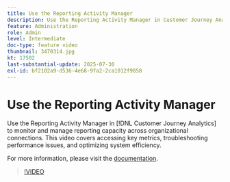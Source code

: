 ```yaml
---
title: Use the Reporting Activity Manager
description: Use the Reporting Activity Manager in Customer Journey Analytics to monitor and manage reporting capacity across organizational connections.
feature: Administration
role: Admin
level: Intermediate
doc-type: feature video
thumbnail: 3470314.jpg
kt: 17502
last-substantial-update: 2025-07-30
exl-id: bf2102a9-d536-4e68-9fa2-2ca1012f9858
---
```

# Use the Reporting Activity Manager

Use the Reporting Activity Manager in [!DNL Customer Journey Analytics] to monitor and manage reporting capacity across organizational connections. This video covers accessing key metrics, troubleshooting performance issues, and optimizing system efficiency.

For more information, please visit the [documentation](https://experienceleague.adobe.com/en/docs/analytics-platform/using/reporting-activity-manager/reporting-activity-overview).

>[!VIDEO](https://video.tv.adobe.com/v/3470314/?learn=on)
